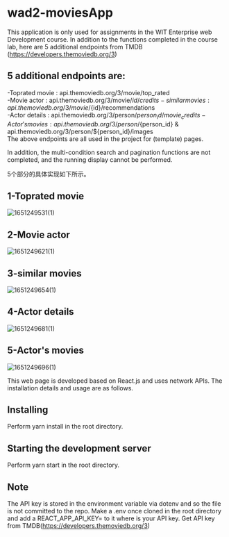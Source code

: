 # wad2-moviesApp

This application is only used for assignments in the WIT Enterprise web Development course.
In addition to the functions completed in the course lab, here are 5 additional endpoints from TMDB (https://developers.themoviedb.org/3)
## 5 additional endpoints are:  
-Toprated movie : api.themoviedb.org/3/movie/top_rated  
-Movie actor : api.themoviedb.org/3/movie/${id}/credits  
-similar movies : api.themoviedb.org/3/movie/${id}/recommendations  
-Actor details : api.themoviedb.org/3/person/${person_id}/movie_credits  
-Actor's movies : api.themoviedb.org/3/person/${person_id} & api.themoviedb.org/3/person/${person_id}/images  
The above endpoints are all used in the project for (template) pages.

In addition, the multi-condition search and pagination functions are not completed, and the running display cannot be performed.

5个部分的具体实现如下所示。  
## 1-Toprated movie  
![1651249531(1)](https://user-images.githubusercontent.com/91920008/165985461-99131f5b-31b6-43d9-a2b8-5c6b37d82463.png)
## 2-Movie actor  
![1651249621(1)](https://user-images.githubusercontent.com/91920008/165985548-09750d8a-c41e-4039-92c1-27b3ce55024e.png)
## 3-similar movies  
![1651249654(1)](https://user-images.githubusercontent.com/91920008/165985574-bc0e7bb0-a203-4908-956d-478fbca153d0.png)
## 4-Actor details  
![1651249681(1)](https://user-images.githubusercontent.com/91920008/165985683-a65cb020-ab87-4f79-bdc3-0c4a76e98ffc.png)
## 5-Actor's movies  
![1651249696(1)](https://user-images.githubusercontent.com/91920008/165985697-bc4d9e52-e459-4730-9dfc-e8cc0522472e.png)













This web page is developed based on React.js and uses network APIs. The installation details and usage are as follows.

## Installing
Perform yarn install in the root directory.

## Starting the development server
Perform yarn start in the root directory.

## Note
The API key is stored in the environment variable via dotenv and so the file is not committed to the repo. Make a .env once cloned in the root directory and add a REACT_APP_API_KEY=<value> to it where <value> is your API key. Get  API key from TMDB(https://developers.themoviedb.org/3)
